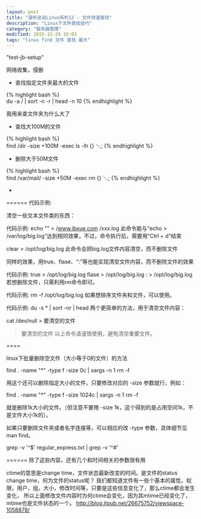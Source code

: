 ```yaml
---
layout: post
title: "道听途说Linux系列12 - 文件快速查找"
description: "Linux下文件查找技巧"
category: "服务器管理"
modified: 2015-12-29 16:01
tags: "linux find 文件 查找 最大"
---
```

"test-jb-setup"

网络收集，侵删

* 查找指定文件夹最大的文件

 {% highlight bash %}   
du -a / | sort -n -r | head -n 10
{% endhighlight %} 

 我用来查文件夹为什么大了

* 查找大100M的文件

 {% highlight bash %}   
 find /dir -size +100M -exec ls -lh {} ＼;
 {% endhighlight %} 
 
* 删除大于50M文件

 {% highlight bash %}   
 find /var/mail/ -size +50M -exec rm {} ＼;
 {% endhighlight %} 

* 
======
代码示例:

清空一些文本文件类的东西：
 

代码示例:
echo "" > /www.jbxue.com /xxx.log
此命令能与“echo > /var/log/big.log”达到相同效果，不过，命令执行后，需要用“Ctrl + d”结束

clear > /opt/log/big.log
此命令会把big.log文件内容清空，而不删除文件

同样的效果，用true、flase、“:”等也能实现清空文件内容，而不删除文件的效果
 

代码示例:
true > /opt/log/big.log
flase > /opt/log/big.log
: > /opt/log/big.log
若想删除文件，只需利用rm命令即可。
 

代码示例:
rm -f  /opt/log/big.log
如果想排序文件夹和文件，可以使用。
 

代码示例:
du -s * | sort -nr | head
两个更简单的方法，用于清空文件内容： 
 

cat /dev/null > 要清空的文件
>要清空的文件
以上命令请谨慎使用，避免清空重要文件。


====

linux下批量删除空文件（大小等于0的文件）的方法

find . -name "*" -type f -size 0c | xargs -n 1 rm -f

用这个还可以删除指定大小的文件，只要修改对应的 -size 参数就行，例如：

find . -name "*" -type f -size 1024c | xargs -n 1 rm -f

就是删除1k大小的文件。（但注意不要用 -size 1k，这个得到的是占用空间1k，不是文件大小1k的）。

如果只要删除文件夹或者名字连接等，可以相应的改 -type 参数，具体细节见 man find。


grep -v '^$' regular_express.txt | grep -v '^#'

======
除了这些内容，还有几个和时间相关的参数很有用

ctime的意思是change time，文件状态最新改变的时间。是文件的status change time，何为文件的status呢？
我们都知道文件有一些个基本的属性，权限，用户，组，大小，修改时间等，只要是这些信息变化了，那么ctime都会发生变化，
所以上面修改文件内容时为何ctime会变化，因为其mtime已经变化了，mtime也是文件状态的一个。
http://blog.itpub.net/26675752/viewspace-1058878/